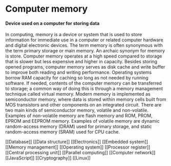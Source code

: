 # Computer memory
#### Device used on a computer for storing data

In computing, memory is a device or system that is used to store information for immediate use in a computer or related computer hardware and digital electronic devices. The term memory is often synonymous with the term primary storage or main memory. An archaic synonym for memory is store.
Computer memory operates at a high speed compared to storage that is slower but less expensive and higher in capacity. Besides storing opened programs, computer memory serves as disk cache and write buffer to improve both reading and writing performance. Operating systems borrow RAM capacity for caching so long as not needed by running software. If needed, contents of the computer memory can be transferred to storage; a common way of doing this is through a memory management technique called virtual memory.
Modern memory is implemented as semiconductor memory, where data is stored within memory cells built from MOS transistors and other components on an integrated circuit. There are two main kinds of semiconductor memory, volatile and non-volatile. Examples of non-volatile memory are flash memory and ROM, PROM, EPROM and EEPROM memory. Examples of volatile memory are dynamic random-access memory (DRAM) used for primary storage, and static random-access memory (SRAM) used for CPU cache.

[[Database]]
[[Data structure]]
[[Electronics]]
[[Embedded system]]
[[Memory management]]
[[Operating system]]
[[Processor register]]
[[Central processing unit]]
[[Parallel computing]]
[[Computer network]]
[[JavaScript]]
[[Cryptography]]
[[Linux]]